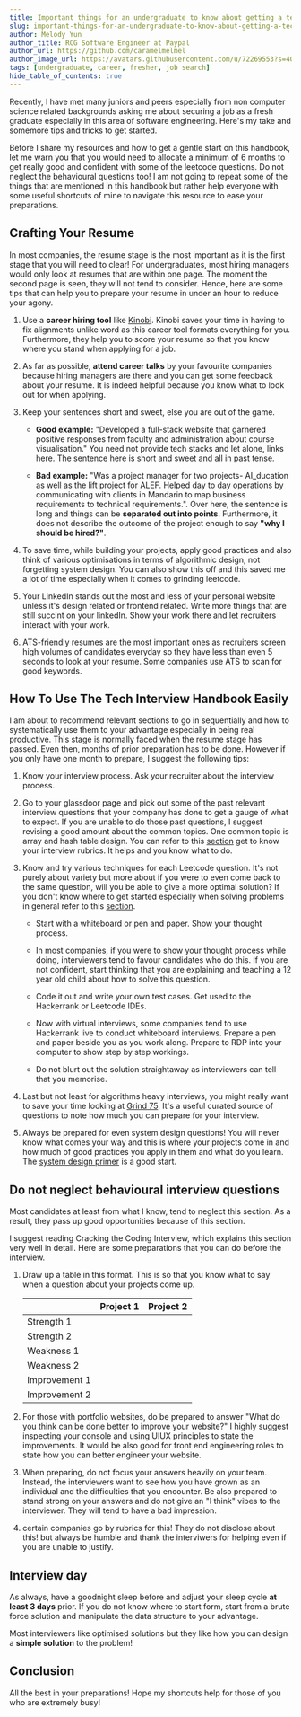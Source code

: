 ```yaml
---
title: Important things for an undergraduate to know about getting a tech job in a company
slug: important-things-for-an-undergraduate-to-know-about-getting-a-tech-job-in-a-company
author: Melody Yun
author_title: RCG Software Engineer at Paypal
author_url: https://github.com/caramelmelmel
author_image_url: https://avatars.githubusercontent.com/u/72269553?s=400&u=293265b4b78a074db57563a45c0fdf98d3299c6e&v=4
tags: [undergraduate, career, fresher, job search]
hide_table_of_contents: true
---
```


Recently, I have met many juniors and peers especially from non computer science related backgrounds asking me about securing a job as a fresh graduate especially in this area of software engineering. Here's my take and somemore tips and tricks to get started.

<!--truncate-->

Before I share my resources and how to get a gentle start on this handbook, let me warn you that you would need to allocate a minimum of 6 months to get really good and confident with some of the leetcode questions. Do not neglect the behavioural questions too! I am not going to repeat some of the things that are mentioned in this handbook but rather help everyone with some useful shortcuts of mine to navigate this resource to ease your preparations.

## Crafting Your Resume

In most companies, the resume stage is the most important as it is the first stage that you will need to clear! For undergraduates, most hiring managers would only look at resumes that are within one page. The moment the second page is seen, they will not tend to consider. Hence, here are some tips that can help you to prepare your resume in under an hour to reduce your agony.

1. Use a <b>career hiring tool</b> like [Kinobi](https://app.kinobi.asia/resume). Kinobi saves your time in having to fix alignments unlike word as this career tool formats everything for you. Furthermore, they help you to score your resume so that you know where you stand when applying for a job.

<!--truncate-->

2. As far as possible, <b>attend career talks</b> by your favourite companies because hiring managers are there and you can get some feedback about your resume. It is indeed helpful because you know what to look out for when applying.

<!--truncate-->

3. Keep your sentences short and sweet, else you are out of the game.

   - <b>Good example:</b> "Developed a full-stack website that garnered positive responses from faculty and administration about course visualisation." You need not provide tech stacks and let alone, links here. The sentence here is short and sweet and all in past tense.

   - <b>Bad example:</b> "Was a project manager for two projects- AI_ducation as well as the lift project for ALEF. Helped day to day operations by communicating with clients in Mandarin to map business requirements to technical requirements.". Over here, the sentence is long and things can be <b>separated out into points</b>. Furthermore, it does not describe the outcome of the project enough to say <b>"why I should be hired?"</b>.

<!--truncate-->

4. To save time, while building your projects, apply good practices and also think of various optimisations in terms of algorithmic design, not forgetting system design. You can also show this off and this saved me a lot of time especially when it comes to grinding leetcode.

<!--truncate-->

5. Your LinkedIn stands out the most and less of your personal website unless it's design related or frontend related. Write more things that are still succint on your linkedIn. Show your work there and let recruiters interact with your work.

<!--truncate-->

6. ATS-friendly resumes are the most important ones as recruiters screen high volumes of candidates everyday so they have less than even 5 seconds to look at your resume. Some companies use ATS to scan for good keywords.

## How To Use The Tech Interview Handbook Easily

I am about to recommend relevant sections to go in sequentially and how to systematically use them to your advantage especially in being real productive. This stage is normally faced when the resume stage has passed. Even then, months of prior preparation has to be done. However if you only have one month to prepare, I suggest the following tips:

1. Know your interview process. Ask your recruiter about the interview process.

<!--truncate-->

2. Go to your glassdoor page and pick out some of the past relevant interview questions that your company has done to get a gauge of what to expect. If you are unable to do those past questions, I suggest revising a good amount about the common topics. One common topic is array and hash table design. You can refer to this [section](https://www.techinterviewhandbook.org/coding-interview-rubrics/) get to know your interview rubrics. It helps and you know what to do.

<!--truncate-->

3. Know and try various techniques for each Leetcode question. It's not purely about variety but more about if you were to even come back to the same question, will you be able to give a more optimal solution? If you don't know where to get started especially when solving problems in general refer to this [section](https://www.techinterviewhandbook.org/coding-interview-techniques/).

   - Start with a whiteboard or pen and paper. Show your thought process.

   - In most companies, if you were to show your thought process while doing, interviewers tend to favour candidates who do this. If you are not confident, start thinking that you are explaining and teaching a 12 year old child about how to solve this question.

   - Code it out and write your own test cases. Get used to the Hackerrank or Leetcode IDEs.

   - Now with virtual interviews, some companies tend to use Hackerrank live to conduct whiteboard interviews. Prepare a pen and paper beside you as you work along. Prepare to RDP into your computer to show step by step workings.

   - Do not blurt out the solution straightaway as interviewers can tell that you memorise.

<!--truncate-->

4. Last but not least for algorithms heavy interviews, you might really want to save your time looking at [Grind 75](https://www.techinterviewhandbook.org/grind75). It's a useful curated source of questions to note how much you can prepare for your interview.

<!--truncate-->

5. Always be prepared for even system design questions! You will never know what comes your way and this is where your projects come in and how much of good practices you apply in them and what do you learn. The [system design primer](https://github.com/donnemartin/system-design-primer) is a good start.

## Do not neglect behavioural interview questions

Most candidates at least from what I know, tend to neglect this section. As a result, they pass up good opportunities because of this section.

I suggest reading Cracking the Coding Interview, which explains this section very well in detail. Here are some preparations that you can do before the interview.

1. Draw up a table in this format. This is so that you know what to say when a question about your projects come up.

   |               | Project 1 | Project 2 |
   | ------------- | --------- | --------- |
   | Strength 1    |           |           |
   | Strength 2    |           |           |
   | Weakness 1    |           |           |
   | Weakness 2    |           |           |
   | Improvement 1 |           |           |
   | Improvement 2 |           |           |

2. For those with portfolio websites, do be prepared to answer "What do you think can be done better to improve your website?" I highly suggest inspecting your console and using UIUX principles to state the improvements. It would be also good for front end engineering roles to state how you can better engineer your website.

3. When preparing, do not focus your answers heavily on your team. Instead, the interviewers want to see how you have grown as an individual and the difficulties that you encounter. Be also prepared to stand strong on your answers and do not give an "I think" vibes to the interviewer. They will tend to have a bad impression.

4. certain companies go by rubrics for this! They do not disclose about this! but always be humble and thank the interviwers for helping even if you are unable to justify.

## Interview day

As always, have a goodnight sleep before and adjust your sleep cycle <b>at least 3 days</b> prior. If you do not know where to start form, start from a brute force solution and manipulate the data structure to your advantage.

Most interviewers like optimised solutions but they like how you can design a <b>simple solution</b> to the problem!

## Conclusion

All the best in your preparations! Hope my shortcuts help for those of you who are extremely busy!
